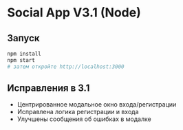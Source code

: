 
# Social App V3.1 (Node)

## Запуск
```bash
npm install
npm start
# затем откройте http://localhost:3000
```

## Исправления в 3.1
- Центрированное модальное окно входа/регистрации
- Исправлена логика регистрации и входа
- Улучшены сообщения об ошибках в модалке
